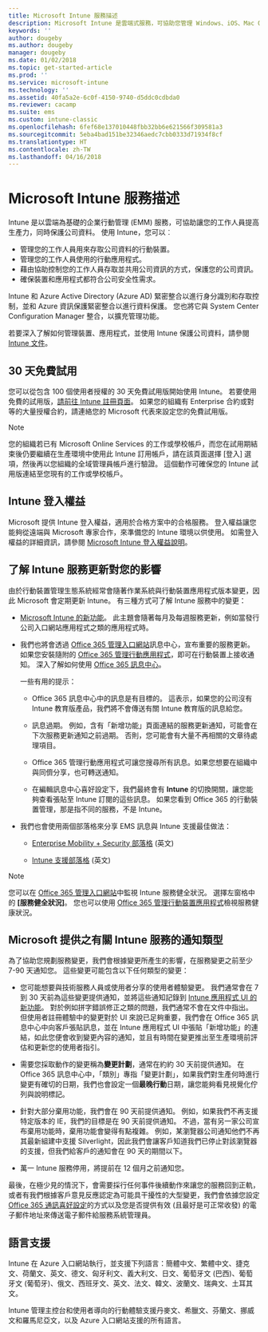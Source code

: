 ```yaml
---
title: Microsoft Intune 服務描述
description: Microsoft Intune 是雲端式服務，可協助您管理 Windows、iOS、Mac OS X、Android 和 Windows Mobile 裝置。
keywords: ''
author: dougeby
ms.author: dougeby
manager: dougeby
ms.date: 01/02/2018
ms.topic: get-started-article
ms.prod: ''
ms.service: microsoft-intune
ms.technology: ''
ms.assetid: 40fa5a2e-6c0f-4150-9740-d5ddc0cdbda0
ms.reviewer: cacamp
ms.suite: ems
ms.custom: intune-classic
ms.openlocfilehash: 6fef68e137010448fbb32bb6e621566f309581a3
ms.sourcegitcommit: 5eba4bad151be32346aedc7cbb0333d71934f8cf
ms.translationtype: HT
ms.contentlocale: zh-TW
ms.lasthandoff: 04/16/2018
---
```

# <a name="microsoft-intune-service-description"></a>Microsoft Intune 服務描述

Intune 是以雲端為基礎的企業行動管理 (EMM) 服務，可協助讓您的工作人員提高生產力，同時保護公司資料。 使用 Intune，您可以︰
* 管理您的工作人員用來存取公司資料的行動裝置。
* 管理您的工作人員使用的行動應用程式。
* 藉由協助控制您的工作人員存取並共用公司資訊的方式，保護您的公司資訊。
* 確保裝置和應用程式都符合公司安全性需求。

Intune 和 Azure Active Directory (Azure AD) 緊密整合以進行身分識別和存取控制，並和 Azure 資訊保護緊密整合以進行資料保護。 您也將它與 System Center Configuration Manager 整合，以擴充管理功能。

若要深入了解如何管理裝置、應用程式，並使用 Intune 保護公司資料，請參閱 [Intune 文件](https://docs.microsoft.com/intune/)。

## <a name="30-day-free-trial"></a>30 天免費試用
您可以從包含 100 個使用者授權的 30 天免費試用版開始使用 Intune。 若要使用免費的試用版，[請前往 Intune 註冊頁面](https://portal.office.com/Signup/Signup.aspx?OfferId=40BE278A-DFD1-470a-9EF7-9F2596EA7FF9&dl=INTUNE_A&ali=1#0%20)。 如果您的組織有 Enterprise 合約或對等的大量授權合約，請連絡您的 Microsoft 代表來設定您的免費試用版。

> [!NOTE]
> 您的組織若已有 Microsoft Online Services 的工作或學校帳戶，而您在試用期結束後仍要繼續在生產環境中使用此 Intune 訂用帳戶，請在該頁面選擇 [登入] 選項，然後再以您組織的全域管理員帳戶進行驗證。 這個動作可確保您的 Intune 試用版連結至您現有的工作或學校帳戶。

<!--- For a list of settings that you can set up on mobile devices, see:

-   [Enrolled device management capabilities of Microsoft Intune](introduction-intune.md)

-   [Hybrid mobile device management (MDM) with System Center Configuration Manager and Microsoft Intune](/sccm/mdm/understand/hybrid-mobile-device-management)

For more about System Center Configuration Manager, see [Documentation  for System Center Configuration Manager](/sccm/index).--->
## <a name="intune-onboarding-benefit"></a>Intune 登入權益
Microsoft 提供 Intune 登入權益，適用於合格方案中的合格服務。 登入權益讓您能夠從遠端與 Microsoft 專家合作，來準備您的 Intune 環境以供使用。 如需登入權益的詳細資訊，請參閱 [Microsoft Intune 登入權益說明](http://go.microsoft.com/fwlink/?LinkId=619281)。


## <a name="learn-how-intune-service-updates-affect-you"></a>了解 Intune 服務更新對您的影響

由於行動裝置管理生態系統經常會隨著作業系統與行動裝置應用程式版本變更，因此 Microsoft 會定期更新 Intune。 有三種方式可了解 Intune 服務中的變更：

- [Microsoft Intune 的新功能](whats-new.md)。 此主題會隨著每月及每週服務更新，例如當發行公司入口網站應用程式之類的應用程式時。

- 我們也將會透過 [Office 365 管理入口網站](https://portal.office.com/Admin/Default.aspx)訊息中心，宣布重要的服務更新。 如果您安裝隨附的 [Office 365 管理行動應用程式](https://support.office.com/article/Office-365-Admin-Mobile-App-e16f6421-2a1a-4142-bf9d-9846600a060a)，即可在行動裝置上接收通知。 深入了解如何使用 [Office 365 訊息中心](https://support.office.com/client/results?Shownav=true&ns=O365ENTADMIN&version=15&ver=15&HelpID=O365E_MCManageUpdates)。

    一些有用的提示：

    - Office 365 訊息中心中的訊息是有目標的。 這表示，如果您的公司沒有 Intune 教育版產品，我們將不會傳送有關 Intune 教育版的訊息給您。

    - 訊息過期。 例如，含有「新增功能」頁面連結的服務更新通知，可能會在下次服務更新通知之前過期。 否則，您可能會有大量不再相關的文章待處理項目。

    - Office 365 管理行動應用程式可讓您搜尋所有訊息。如果您想要在組織中與同儕分享，也可轉送通知。

    - 在編輯訊息中心喜好設定下，我們最終會有 **Intune** 的切換開關，讓您能夠查看張貼至 Intune 訂閱的這些訊息。 如果您看到 Office 365 的行動裝置管理，那是指不同的服務，不是 Intune。

- 我們也會使用兩個部落格來分享 EMS 訊息與 Intune 支援最佳做法：

    - [Enterprise Mobility + Security 部落格](https://blogs.technet.microsoft.com/enterprisemobility/) \(英文\)

    - [Intune 支援部落格](https://blogs.technet.microsoft.com/intunesupport/) \(英文\)

>[!Note]
>您可以在 [Office 365 管理入口網站](https://portal.office.com/Admin/Default.aspx)中監視 Intune 服務健全狀況。 選擇左窗格中的 **[服務健全狀況]**。 您也可以使用 [Office 365 管理行動裝置應用程式](https://support.office.com/article/Office-365-Admin-Mobile-App-e16f6421-2a1a-4142-bf9d-9846600a060a)檢視服務健康狀況。

## <a name="types-of-notices-microsoft-provides-about-the-intune-service"></a>Microsoft 提供之有關 Intune 服務的通知類型

為了協助您規劃服務變更，我們會根據變更所產生的影響，在服務變更之前至少 7-90 天通知您。 這些變更可能包含以下任何類型的變更：

- 您可能想要與技術服務人員或使用者分享的使用者體驗變更。 我們通常會在 7 到 30 天前為這些變更提供通知，並將這些通知記錄到 [Intune 應用程式 UI 的新功能](whats-new-app-ui.md)。 對於例如拼字錯誤修正之類的問題，我們通常不會在文件中指出。 但使用者註冊體驗中的變更對於 UI 來說已足夠重要，我們會在 Office 365 訊息中心中向客戶張貼訊息，並在 Intune 應用程式 UI 中張貼「新增功能」的連結，如此您便會收到變更內容的通知，並且有時間在變更推出至生產環境前評估和更新您的使用者指引。

- 需要您採取動作的變更稱為**變更計劃**，通常在約約 30 天前提供通知。 在 Office 365 訊息中心中，「類別」專指「變更計劃」，如果我們對生產何時進行變更有確切的日期，我們也會設定一個**最晚行動**日期，讓您能夠看見視覺化佇列與說明標記。

- 針對大部分棄用功能，我們會在 90 天前提供通知。 例如，如果我們不再支援特定版本的 IE，我們的目標是在 90 天前提供通知。 不過，當有另一家公司宣布棄用功能時，棄用功能會變得有點複雜。 例如，某瀏覽器公司通知他們不再其最新組建中支援 Silverlight，因此我們會讓客戶知道我們已停止對該瀏覽器的支援，但我們給客戶的通知會在 90 天的期間以下。

- 萬一 Intune 服務停用，將提前在 12 個月之前通知您。

最後，在極少見的情況下，會需要採行任何事件後續動作來讓您的服務回到正軌，或者有我們根據客戶意見反應認定為可能具干擾性的大型變更，我們會依據您設定 [Office 365 通訊喜好設定](https://support.office.com/article/Change-your-contact-preferences-for-communications-from-Microsoft-6f70de1b-a64d-4498-bfbd-be8c83a9c0fc)的方式以及您是否提供有效 (且最好是可正常收發) 的電子郵件地址來傳送電子郵件給服務系統管理員。  


<!--- ## Choose the management solution that’s right for you
You can set up Intune in several ways to manage and help protect your company's mobile devices and computers (referred to as **devices** in this article).

- **Intune stand-alone configuration.** Use the web-based admin console in Intune to manage devices in your organization. Intune can be used without any on-premises IT infrastructure. If you use Intune with Active Directory Domain Services, you can use domain user accounts that you manage with Domain Services with Intune.

- **Intune with System Center Configuration Manager.** Use the Configuration Manager management console to manage computers and mobile devices in your enterprise. This configuration can help you to manage all your organization’s devices through a single console, the Configuration Manager Admin Console. Configuration Manager supports large numbers of mobile devices, servers, and computers. For more about Configuration Manager, see [Hybrid mobile device management (MDM) with System Center Configuration Manager and Microsoft Intune](/sccm/mdm/understand/hybrid-mobile-device-management). For more help deciding which approach is right for you, see [Choose between Microsoft Intune standalone and hybrid mobile device management with Configuration Manager](/sccm/mdm/understand/choose-between-standalone-intune-and-hybrid-mobile-device-management).--->

## <a name="language-support"></a>語言支援
Intune 在 Azure 入口網站執行，並支援下列語言：簡體中文、繁體中文、捷克文、荷蘭文、英文、德文、匈牙利文、義大利文、日文、葡萄牙文 (巴西)、葡萄牙文 (葡萄牙)、俄文、西班牙文、英文、法文、韓文、波蘭文、瑞典文、土耳其文。

Intune 管理主控台和使用者導向的行動體驗支援丹麥文、希臘文、芬蘭文、挪威文和羅馬尼亞文，以及 Azure 入口網站支援的所有語言。

<!--- ## Learn more about Intune
Use these resources to learn more about Intune:

- The [Microsoft Intune Trust Center](https://www.microsoft.com/server-cloud/products/intune-trust-center/) provides information about the security, privacy, and compliance practices of Intune, and it describes some of Intune's certifications.

- [Enrolled device management capabilities of Microsoft Intune](introduction-intune.md)--->

